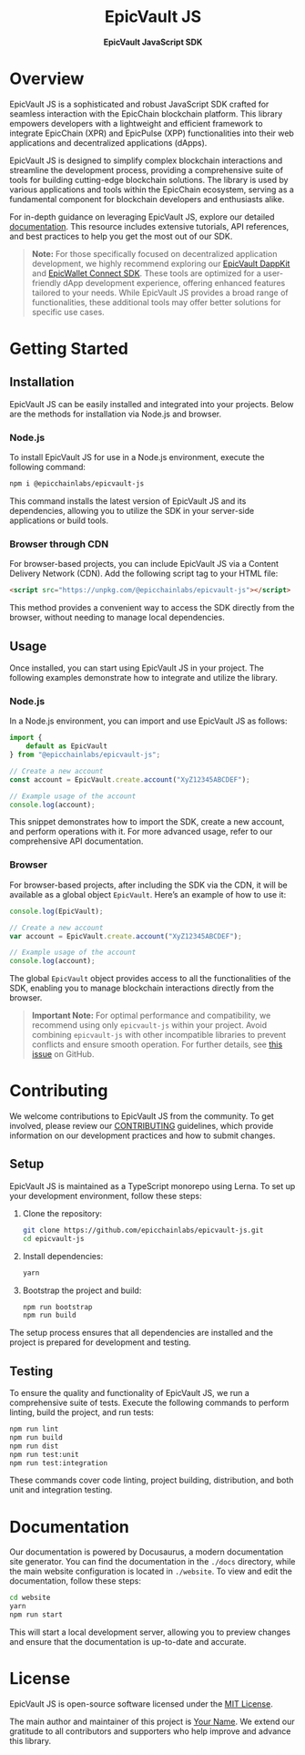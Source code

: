
<h1 align="center">EpicVault JS</h1>

<p align="center">
  <strong>EpicVault JavaScript SDK</strong>
</p>

# Overview

EpicVault JS is a sophisticated and robust JavaScript SDK crafted for seamless interaction with the EpicChain blockchain platform. This library empowers developers with a lightweight and efficient framework to integrate EpicChain (XPR) and EpicPulse (XPP) functionalities into their web applications and decentralized applications (dApps). 

EpicVault JS is designed to simplify complex blockchain interactions and streamline the development process, providing a comprehensive suite of tools for building cutting-edge blockchain solutions. The library is used by various applications and tools within the EpicChain ecosystem, serving as a fundamental component for blockchain developers and enthusiasts alike.

For in-depth guidance on leveraging EpicVault JS, explore our detailed [documentation](https://docs.epicchain.org/epicvault-js/index.html). This resource includes extensive tutorials, API references, and best practices to help you get the most out of our SDK.

> **Note:** For those specifically focused on decentralized application development, we highly recommend exploring our [EpicVault DappKit](https://github.com/epicchainlabs/epicvault-dappkit) and [EpicWallet Connect SDK](https://github.com/epicchainlabs/epicwallet-connect-sdk). These tools are optimized for a user-friendly dApp development experience, offering enhanced features tailored to your needs. While EpicVault JS provides a broad range of functionalities, these additional tools may offer better solutions for specific use cases.

# Getting Started

## Installation

EpicVault JS can be easily installed and integrated into your projects. Below are the methods for installation via Node.js and browser.

### Node.js

To install EpicVault JS for use in a Node.js environment, execute the following command:

```bash
npm i @epicchainlabs/epicvault-js
```

This command installs the latest version of EpicVault JS and its dependencies, allowing you to utilize the SDK in your server-side applications or build tools.

### Browser through CDN

For browser-based projects, you can include EpicVault JS via a Content Delivery Network (CDN). Add the following script tag to your HTML file:

```html
<script src="https://unpkg.com/@epicchainlabs/epicvault-js"></script>
```

This method provides a convenient way to access the SDK directly from the browser, without needing to manage local dependencies.

## Usage

Once installed, you can start using EpicVault JS in your project. The following examples demonstrate how to integrate and utilize the library.

### Node.js

In a Node.js environment, you can import and use EpicVault JS as follows:

```js
import {
    default as EpicVault
} from "@epicchainlabs/epicvault-js";

// Create a new account
const account = EpicVault.create.account("XyZ12345ABCDEF");

// Example usage of the account
console.log(account);
```

This snippet demonstrates how to import the SDK, create a new account, and perform operations with it. For more advanced usage, refer to our comprehensive API documentation.

### Browser

For browser-based projects, after including the SDK via the CDN, it will be available as a global object `EpicVault`. Here’s an example of how to use it:

```js
console.log(EpicVault);

// Create a new account
var account = EpicVault.create.account("XyZ12345ABCDEF");

// Example usage of the account
console.log(account);
```

The global `EpicVault` object provides access to all the functionalities of the SDK, enabling you to manage blockchain interactions directly from the browser.

> **Important Note:** For optimal performance and compatibility, we recommend using only `epicvault-js` within your project. Avoid combining `epicvault-js` with other incompatible libraries to prevent conflicts and ensure smooth operation. For further details, see [this issue](https://github.com/epicchainlabs/epicvault-js/issues/850) on GitHub.

# Contributing

We welcome contributions to EpicVault JS from the community. To get involved, please review our [CONTRIBUTING](./CONTRIBUTING.md) guidelines, which provide information on our development practices and how to submit changes.

## Setup

EpicVault JS is maintained as a TypeScript monorepo using Lerna. To set up your development environment, follow these steps:

1. Clone the repository:

   ```sh
   git clone https://github.com/epicchainlabs/epicvault-js.git
   cd epicvault-js
   ```

2. Install dependencies:

   ```sh
   yarn
   ```

3. Bootstrap the project and build:

   ```sh
   npm run bootstrap
   npm run build
   ```

The setup process ensures that all dependencies are installed and the project is prepared for development and testing.

## Testing

To ensure the quality and functionality of EpicVault JS, we run a comprehensive suite of tests. Execute the following commands to perform linting, build the project, and run tests:

```sh
npm run lint
npm run build
npm run dist
npm run test:unit
npm run test:integration
```

These commands cover code linting, project building, distribution, and both unit and integration testing.

# Documentation

Our documentation is powered by Docusaurus, a modern documentation site generator. You can find the documentation in the `./docs` directory, while the main website configuration is located in `./website`. To view and edit the documentation, follow these steps:

```sh
cd website
yarn
npm run start
```

This will start a local development server, allowing you to preview changes and ensure that the documentation is up-to-date and accurate.

# License

EpicVault JS is open-source software licensed under the [MIT License](https://github.com/epicchainlabs/epicvault-js/blob/master/LICENSE.md). 

The main author and maintainer of this project is [Your Name](https://github.com/your-github-profile). We extend our gratitude to all contributors and supporters who help improve and advance this library.
